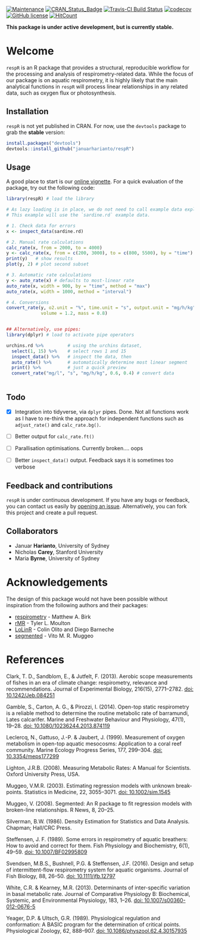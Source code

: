 

[![Maintenance](https://img.shields.io/badge/Maintained%3F-yes-green.svg)](https://GitHub.com/Naereen/StrapDown.js/graphs/commit-activity)
 [![CRAN\_Status\_Badge](http://www.r-pkg.org/badges/version/respR)](https://cran.r-project.org/package=respR) [![Travis-CI Build Status](https://travis-ci.org/januarharianto/respR.svg?branch=master)](https://travis-ci.org/januarharianto/respR) [![codecov](https://codecov.io/gh/januarharianto/respR/branch/master/graph/badge.svg)](https://codecov.io/gh/januarharianto/respR) [![GitHub license](https://img.shields.io/github/license/Naereen/StrapDown.js.svg)](https://github.com/Naereen/StrapDown.js/blob/master/LICENSE) [![HitCount](http://hits.dwyl.io/Naereen/badges.svg)](http://hits.dwyl.io/Naereen/badges)


**This package is under active development, but is currently stable.**

# Welcome

`respR` is an R package that provides a structural, reproducible workflow for the processing and analysis of respirometry-related data. While the focus of our package is on aquatic respirometry, it is highly likely that the main analytical functions in `respR` will process linear relationships in any related data, such as oxygen flux or photosynthesis.


## Installation
`respR` is not yet published in CRAN. For now, use the `devtools` package to grab the **stable** version:

```r
install.packages("devtools")
devtools::install_github("januarharianto/respR")
```

## Usage

A good place to start is our [online vignette](https://januarharianto.github.io/respR/articles/respR.html). For a quick evaluation of the package, try out the following code:

```r
library(respR) # load the library

# As lazy loading is in place, we do not need to call example data explicitly.
# This example will use the `sardine.rd` example data.

# 1. Check data for errors
x <- inspect_data(sardine.rd)

# 2. Manual rate calculations
calc_rate(x, from = 2000, to = 4000)
y <- calc_rate(x, from = c(200, 3000), to = c(800, 5500), by = "time")
print(y)   # show results
plot(y, 2) # plot second subset

# 3. Automatic rate calculations
y <- auto_rate(x) # defaults to most-linear rate
auto_rate(x, width = 900, by = "time", method = "max")
auto_rate(x, width = 1000, method = "interval")

# 4. Conversions
convert_rate(y, o2.unit = "%", time.unit = "s", output.unit = "mg/h/kg",
             volume = 1.2, mass = 0.8)


## Alternatively, use pipes:
library(dplyr) # load to activate pipe operators

urchins.rd %>%         # using the urchins dataset,
  select(1, 15) %>%    # select rows 1 and 15
  inspect_data() %>%   # inspect the data, then
  auto_rate() %>%      # automatically determine most linear segment
  print() %>%          # just a quick preview
  convert_rate("mg/l", "s", "mg/h/kg", 0.6, 0.4) # convert data
  
```

## Todo

- [X] Integration into tidyverse, via `dplyr` pipes. Done. Not all functions work as I have to re-think the approach for independent functions such as `adjust_rate()` and `calc_rate.bg()`.
- [ ] Better output for `calc_rate.ft()`
- [ ] Parallisation optimisations. Currently broken.... oops
- [ ] Better `inspect_data()` output. Feedback says it is sometimes too verbose


## Feedback and contributions

`respR` is under continuous development. If you have any bugs or feedback, you can contact us easily by [opening an issue](https://github.com/januarharianto/respr/issues). Alternatively, you can fork this project and create a pull request.

## Collaborators

- Januar **Harianto**, University of Sydney
- Nicholas **Carey**, Stanford University
- Maria **Byrne**, University of Sydney


# Acknowledgements

The design of this package would not have been possible without inspiration from the following authors and their packages:

- [respirometry](https://cran.r-project.org/package=respirometry) - Matthew A. Birk
- [rMR](https://cran.r-project.org/package=rMR) - Tyler L. Moulton
- [LoLinR](https://github.com/colin-olito/LoLinR) - Colin Olito and Diego Barneche
- [segmented](https://cran.r-project.org/package=segmented) - Vito M. R. Muggeo



# References

Clark, T. D., Sandblom, E., & Jutfelt, F. (2013). Aerobic scope measurements of fishes in an era of climate change: respirometry, relevance and recommendations. Journal of Experimental Biology, 216(15), 2771–2782. [doi: 10.1242/Jeb.084251](https://doi.org/10.1242/Jeb.084251)

Gamble, S., Carton, A. G., & Pirozzi, I. (2014). Open-top static respirometry is a reliable method to determine the routine metabolic rate of barramundi, Lates calcarifer. Marine and Freshwater Behaviour and Physiology, 47(1), 19–28. [doi: 10.1080/10236244.2013.874119](https://doi.org/10.1080/10236244.2013.874119)

Leclercq, N., Gattuso, J.-P. & Jaubert, J. (1999). Measurement of oxygen metabolism in open-top aquatic mesocosms: Application to a coral reef community. Marine Ecology Progress Series, 177, 299–304. [doi: 10.3354/meps177299](https://doi.org/10.3354/meps177299)

Lighton, J.R.B. (2008). Measuring Metabolic Rates: A Manual for Scientists. Oxford University Press, USA.

Muggeo, V.M.R. (2003). Estimating regression models with unknown break-points. Statistics in Medicine, 22, 3055–3071. [doi: 10.1002/sim.1545](https://doi.org/10.1002/sim.1545)

Muggeo, V. (2008). Segmented: An R package to fit regression models with broken-line relationships. R News, 8, 20–25.

Silverman, B.W. (1986). Density Estimation for Statistics and Data Analysis. Chapman; Hall/CRC Press.

Steffensen, J. F. (1989). Some errors in respirometry of aquatic breathers: How to avoid and correct for them. Fish Physiology and Biochemistry, 6(1), 49–59. [doi: 10.1007/BF02995809](https://doi.org/10.1007/BF02995809)

Svendsen, M.B.S., Bushnell, P.G. & Steffensen, J.F. (2016). Design and setup of intermittent-flow respirometry system for aquatic organisms. Journal of Fish Biology, 88, 26–50. [doi: 10.1111/jfb.12797](https://doi.org/10.1111/jfb.12797)

White, C.R. & Kearney, M.R. (2013). Determinants of inter-specific variation in basal metabolic rate. Journal of Comparative Physiology B: Biochemical, Systemic, and Environmental Physiology, 183, 1–26. [doi: 10.1007/s00360-012-0676-5](https://doi.org/10.1007/s00360-012-0676-5)

Yeager, D.P. & Ultsch, G.R. (1989). Physiological regulation and conformation: A BASIC program for the determination of critical points. Physiological Zoology, 62, 888–907. [doi: 10.1086/physzool.62.4.30157935](https://doi.org/10.1086/physzool.62.4.30157935)
